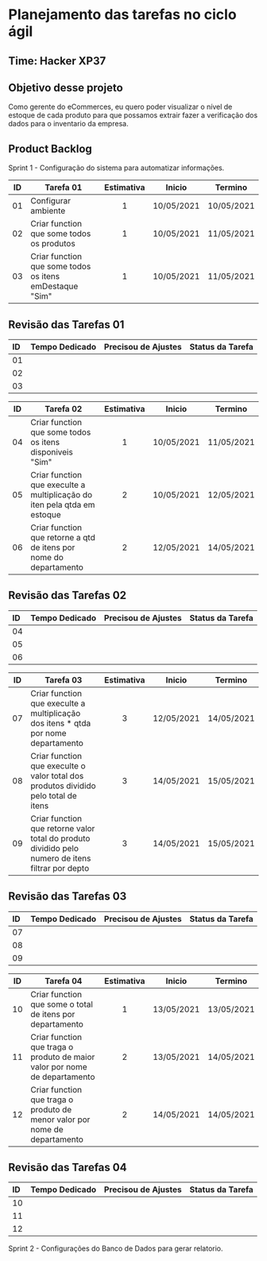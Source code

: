 
# Planejamento das tarefas no ciclo ágil

## Time: Hacker XP37

## Objetivo desse projeto
Como gerente do eCommerces, eu quero poder visualizar o nível de estoque de cada produto para que possamos extrair
fazer a verificação dos dados para o inventario da empresa.

## Product Backlog

Sprint 1 - Configuração do sistema para automatizar informações.

ID  | Tarefa 01                                                                                         | Estimativa  | Inicio     | Termino    |
:--:|---------------------------------------------------------------------------------------------------|:-----------:|:----------:|:----------:|
01  | Configurar ambiente                                                                               |  1          | 10/05/2021 | 10/05/2021 |                 
02  | Criar function que some todos os produtos                                                         |  1          | 10/05/2021 | 11/05/2021 |                 
03  | Criar function que some todos os itens emDestaque "Sim"                                           |  1          | 10/05/2021 | 11/05/2021 |                  

## Revisão das Tarefas 01 
ID |Tempo Dedicado | Precisou de Ajustes | Status da Tarefa | 
:--|---------------|---------------------|------------------|
01 |               |                     |                  |
02 |               |                     |                  |
03 |               |                     |                  |

ID  | Tarefa 02                                                                      | Estimativa  | Inicio     | Termino    | 
:--:|--------------------------------------------------------------------------------|:-----------:|:----------:|:----------:|  
04  | Criar function que some todos os itens disponiveis "Sim"                       |  1          | 10/05/2021 | 11/05/2021 |
05  | Criar function que execulte a multiplicação do iten pela qtda em estoque       |  2          | 10/05/2021 | 12/05/2021 |
06  | Criar function que retorne a qtd de itens por nome do departamento             |  2          | 12/05/2021 | 14/05/2021 |

## Revisão das Tarefas 02 
ID |Tempo Dedicado | Precisou de Ajustes | Status da Tarefa | 
:--|---------------|---------------------|------------------|
04 |               |                     |                  |
05 |               |                     |                  |
06 |               |                     |                  |


ID  | Tarefa 03                                                                                            | Estimativa  | Inicio     | Termino    | 
:--:|------------------------------------------------------------------------------------------------------|:-----------:|:----------:|:----------:|
07  | Criar function que execulte a multiplicação dos itens * qtda por nome departamento                   |  3          | 12/05/2021 | 14/05/2021 |
08  | Criar function que execulte o valor total dos produtos dividido pelo total de itens                  |  3          | 14/05/2021 | 15/05/2021 |
09  | Criar function que retorne valor total do produto dividido pelo numero de itens filtrar por depto    |  3          | 14/05/2021 | 15/05/2021 |

## Revisão das Tarefas 03 
ID |Tempo Dedicado | Precisou de Ajustes | Status da Tarefa | 
:--|---------------|---------------------|------------------|
07 |               |                     |                  |
08 |               |                     |                  |
09 |               |                     |                  |
      

ID  | Tarefa 04                                                                                         | Estimativa  | Inicio     | Termino    |
:--:|---------------------------------------------------------------------------------------------------|:-----------:|:----------:|:----------:| 
10  | Criar function que some o total de itens por departamento                                         |  1          | 13/05/2021 | 13/05/2021 |
11  | Criar function que traga o produto de maior valor por nome de departamento                        |  2          | 13/05/2021 | 14/05/2021 |
12  | Criar function que traga o produto de menor valor por nome de departamento                        |  2          | 14/05/2021 | 14/05/2021 |

## Revisão das Tarefas 04
ID |Tempo Dedicado | Precisou de Ajustes | Status da Tarefa | 
:--|---------------|---------------------|------------------|
10 |               |                     |                  |
11 |               |                     |                  |
12 |               |                     |                  |


Sprint 2 - Configurações do Banco de Dados para gerar relatorio.




